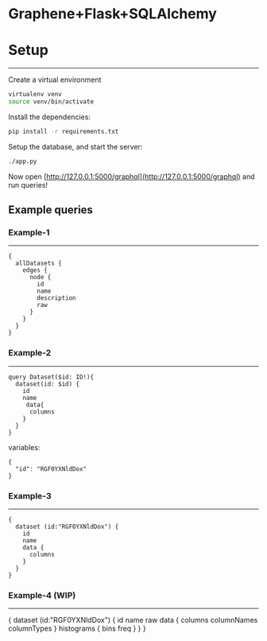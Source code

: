 Graphene+Flask+SQLAlchemy
================================

# Setup
---------------

Create a virtual environment

```bash
virtualenv venv
source venv/bin/activate
```

Install the dependencies:

```bash
pip install -r requirements.txt
```

Setup the database, and start the server:

```bash
./app.py

```


Now open
[http://127.0.0.1:5000/graphql](http://127.0.0.1:5000/graphql)
and run queries!

## Example queries

### Example-1
---------------

```
{
  allDatasets {
    edges {
      node {
        id
        name
        description
        raw
      }
    }
  }
}
```

### Example-2
---------------

```
query Dataset($id: ID!){
  dataset(id: $id) {
    id
    name
     data{
      columns
    }
  }
}
```

variables:
```
{
  "id": "RGF0YXNldDox"
}
```


### Example-3
---------------

```
{
  dataset (id:"RGF0YXNldDox") {
    id
    name
    data {
      columns
    }
  }
}
```

### Example-4 (WIP)
---------------

{
  dataset (id:"RGF0YXNldDox") {
    id
    name
    raw
    data {
      columns
      columnNames
      columnTypes
    }
    histograms {
      bins
      freq
    }
  }
}